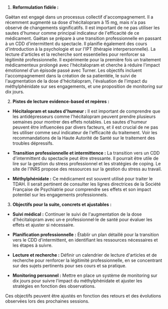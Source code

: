 1) **Reformulation fidèle :**

Gaëtan est engagé dans un processus collectif d'accompagnement. Il a récemment augmenté sa dose d'hécitalopram à 15 mg, mais n'a pas observé de changements significatifs. Il est important de ne pas utiliser les sautes d'humeur comme principal indicateur de l'efficacité de ce médicament. Gaëtan se prépare à une transition professionnelle en passant à un CDD d'intermittent du spectacle. Il planifie également des cours d'introduction à la psychologie et sur l'IPT (thérapie interpersonnelle). La lecture d'articles et la recherche sont essentielles pour renforcer sa légitimité professionnelle. Il expérimente pour la première fois un traitement médicamenteux prolongé avec l'hécitalopram et cherche à réduire l'impact émotionnel d'un épisode passé avec Turner. Les objectifs incluent l'accompagnement dans la création de sa patientèle, le suivi de l'augmentation de la dose d'hécitalopram, l'évaluation de l'impact du méthylphénidate sur ses engagements, et une proposition de monitoring sur dix jours.

2) **Pistes de lecture evidence-based et repères :**

- **Hécitalopram et sautes d'humeur :** Il est important de comprendre que les antidépresseurs comme l'hécitalopram peuvent prendre plusieurs semaines pour montrer des effets notables. Les sautes d'humeur peuvent être influencées par divers facteurs, et il est crucial de ne pas les utiliser comme seul indicateur de l'efficacité du traitement. Voir les recommandations de la Haute Autorité de Santé sur le traitement des troubles dépressifs.

- **Transition professionnelle et intermittence :** La transition vers un CDD d'intermittent du spectacle peut être stressante. Il pourrait être utile de lire sur la gestion du stress professionnel et les stratégies de coping. Le site de l'INRS propose des ressources sur la gestion du stress au travail.

- **Méthylphénidate :** Ce médicament est souvent utilisé pour traiter le TDAH. Il serait pertinent de consulter les lignes directrices de la Société Française de Psychiatrie pour comprendre ses effets et son impact potentiel sur les engagements professionnels.

3) **Objectifs pour la suite, concrets et ajustables :**

- **Suivi médical :** Continuer le suivi de l'augmentation de la dose d'hécitalopram avec un·e professionnel·le de santé pour évaluer les effets et ajuster si nécessaire.

- **Planification professionnelle :** Établir un plan détaillé pour la transition vers le CDD d'intermittent, en identifiant les ressources nécessaires et les étapes à suivre.

- **Lecture et recherche :** Définir un calendrier de lecture d'articles et de recherche pour renforcer la légitimité professionnelle, en se concentrant sur des sujets pertinents pour ses cours et sa pratique.

- **Monitoring personnel :** Mettre en place un système de monitoring sur dix jours pour suivre l'impact du méthylphénidate et ajuster les stratégies en fonction des observations.

Ces objectifs peuvent être ajustés en fonction des retours et des évolutions observées lors des prochaines sessions.